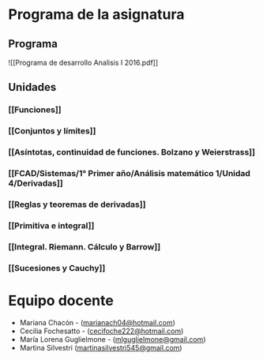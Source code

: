 # Programa de la asignatura
## Programa
![[Programa de desarrollo Analisis I 2016.pdf]]
## Unidades
### [[Funciones]]
### [[Conjuntos y límites]]
### [[Asíntotas, continuidad de funciones. Bolzano y Weierstrass]]
### [[FCAD/Sistemas/1° Primer año/Análisis matemático 1/Unidad 4/Derivadas]]
### [[Reglas y teoremas de derivadas]]
### [[Primitiva e integral]]
### [[Integral. Riemann. Cálculo y Barrow]]
### [[Sucesiones y Cauchy]]

# Equipo docente
- Mariana Chacón - (marianach04@hotmail.com)
- Cecilia Fochesatto - (cecifoche222@hotmail.com)
- María Lorena Guglielmone - (mlguglielmone@gmail.com)
- Martina Silvestri (martinasilvestri545@gmail.com)